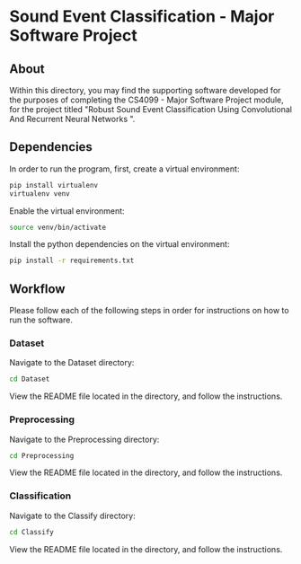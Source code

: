 # Sound Event Classification - Major Software Project

## About
Within this directory, you may find the supporting software developed for the purposes of completing the CS4099 - Major Software Project module, for the  project titled "Robust Sound Event Classification Using Convolutional And Recurrent Neural Networks
". 

## Dependencies
In order to run the program, first, create a virtual environment:

 ```bash
pip install virtualenv
virtualenv venv
```
Enable the virtual environment:

 ```bash
source venv/bin/activate
```

Install the python dependencies on the virtual environment:
 ```bash
pip install -r requirements.txt
```
## Workflow
Please follow each of the following steps in order for instructions on how to run the software.

### Dataset
Navigate to the Dataset directory:

 ```bash
cd Dataset
```
View the README file located in the directory, and follow the instructions.

### Preprocessing
Navigate to the Preprocessing directory:

 ```bash
cd Preprocessing
```
View the README file located in the directory, and follow the instructions.

### Classification
Navigate to the Classify directory:
 ```bash
cd Classify
```
View the README file located in the directory, and follow the instructions.
